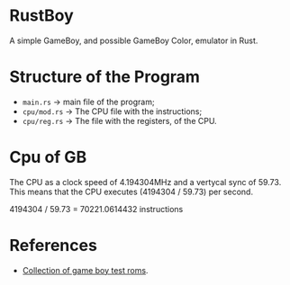 # RustBoy

A simple GameBoy, and possible GameBoy Color, emulator in Rust.


# Structure of the Program

- ```main.rs``` -> main file of the program;
- ```cpu/mod.rs``` -> The CPU file with the instructions;
- ```cpu/reg.rs``` -> The file with the registers, of the CPU.

# Cpu of GB

The CPU as a clock speed of 4.194304MHz and a vertycal sync of 59.73. This means that the CPU executes (4194304 / 59.73) per second.

4194304 / 59.73 = 70221.0614432 instructions



# References

 - [Collection of game boy test roms](https://github.com/retrio/gb-test-roms).
